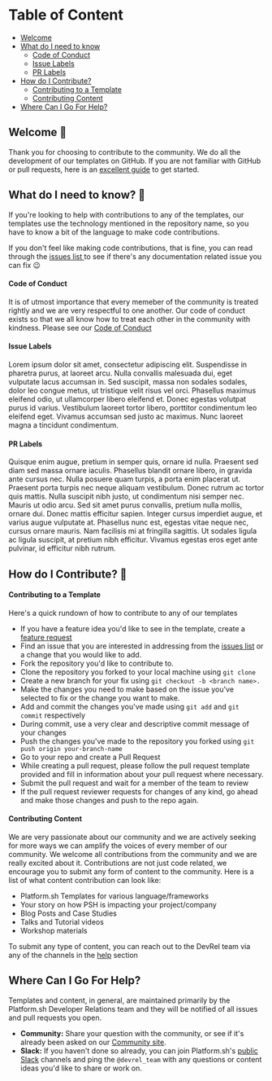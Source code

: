 # Table of Content

- [Welcome](#welcome-)
- [What do I need to know](#what-do-i-need-to-know-)
  - [Code of Conduct](#code-of-conduct)
  - [Issue Labels](#issue-labels)
  - [PR Labels](#pr-labels)
- [How do I Contribute?](#how-do-i-contribute-)
  - [Contributing to a Template](#contributing-to-a-template)
  - [Contributing Content](#contributing-content)
- [Where Can I Go For Help?](#where-can-i-go-for-help)

## Welcome 👋

Thank you for choosing to contribute to the community. We do all the development of our templates on GitHub. If you are not familiar with GitHub or pull requests, here is an [excellent guide](https://guides.github.com/activities/hello-world/) to get started.

## What do I need to know? 🤔

If you're looking to help with contributions to any of the templates, our templates use the technology mentioned in the repository name, so you have to know a bit of the language to make code contributions.

If you don't feel like making code contributions, that is fine, you can read through the [issues list ](/issues) to see if there's any documentation related issue you can fix 😉

#### Code of Conduct

It is of utmost importance that every memeber of the community is treated rightly and we are very respectful to one another. Our code of conduct exists so that we all know how to treat each other in the community with kindness. Please see our [Code of Conduct]()

#### Issue Labels

Lorem ipsum dolor sit amet, consectetur adipiscing elit. Suspendisse in pharetra purus, at laoreet arcu. Nulla convallis malesuada dui, eget vulputate lacus accumsan in. Sed suscipit, massa non sodales sodales, dolor leo congue metus, ut tristique velit risus vel orci. Phasellus maximus eleifend odio, ut ullamcorper libero eleifend et. Donec egestas volutpat purus id varius. Vestibulum laoreet tortor libero, porttitor condimentum leo eleifend eget. Vivamus accumsan sed justo ac maximus. Nunc laoreet magna a tincidunt condimentum.

#### PR Labels

Quisque enim augue, pretium in semper quis, ornare id nulla. Praesent sed diam sed massa ornare iaculis. Phasellus blandit ornare libero, in gravida ante cursus nec. Nulla posuere quam turpis, a porta enim placerat ut. Praesent porta turpis nec neque aliquam vestibulum. Donec rutrum ac tortor quis mattis. Nulla suscipit nibh justo, ut condimentum nisi semper nec. Mauris ut odio arcu. Sed sit amet purus convallis, pretium nulla mollis, ornare dui. Donec mattis efficitur sapien. Integer cursus imperdiet augue, et varius augue vulputate at. Phasellus nunc est, egestas vitae neque nec, cursus ornare mauris. Nam facilisis mi at fringilla sagittis. Ut sodales ligula ac ligula suscipit, at pretium nibh efficitur. Vivamus egestas eros eget ante pulvinar, id efficitur nibh rutrum.

## How do I Contribute? 📝

#### Contributing to a Template

Here's a quick rundown of how to contribute to any of our templates

- If you have a feature idea you'd like to see in the template, create a [feature request](https://github.com/chadwcarlson/metabase/issues/new?assignees=&labels=feature+request&template=feature_request.md&title=)
  <br>
- Find an issue that you are interested in addressing from the [issues list](/issues) or a change that you would like to add.
  <br>
- Fork the repository you'd like to contribute to.
  <br>
- Clone the repository you forked to your local machine using `git clone`
  <br>
- Create a new branch for your fix using `git checkout -b <branch name>.`
  <br>
- Make the changes you need to make based on the issue you've selected to fix or the change you want to make.
  <br>
- Add and commit the changes you've made using `git add` and `git commit` respectively
  <br>
- During commit, use a very clear and descriptive commit message of your changes
  <br>
- Push the changes you've made to the repository you forked using `git push origin your-branch-name`
  <br>
- Go to your repo and create a Pull Request
  <br>
- While creating a pull request, please follow the pull request template provided and fill in information about your pull request where necessary.
  <br>
- Submit the pull request and wait for a member of the team to review
  <br>
- If the pull request reviewer requests for changes of any kind, go ahead and make those changes and push to the repo again.
  <br>

#### Contributing Content

We are very passionate about our community and we are actively seeking for more ways we can amplify the voices of every member of our community. We welcome all contributions from the community and we are really excited about it. Contributions are not just code related, we encourage you to submit any form of content to the community. Here is a list of what content contribution can look like:

- Platform.sh Templates for various language/frameworks
  <br>
- Your story on how PSH is impacting your project/company
  <br>
- Blog Posts and Case Studies
  <br>
- Talks and Tutorial videos
  <br>
- Workshop materials

To submit any type of content, you can reach out to the DevRel team via any of the channels in the [help](#where-can-i-go-for-help) section


## Where Can I Go For Help?

Templates and content, in general, are maintained primarily by the Platform.sh Developer Relations team and they will be notified of all issues and pull requests you open.

- **Community:** Share your question with the community, or see if it's already been asked on our [Community site](https://community.platform.sh).
- **Slack:** If you haven't done so already, you can join Platform.sh's [public Slack](https://chat.platform.sh/) channels and ping the `@devrel_team` with any questions or content ideas you'd like to share or work on.
  # <!-- - **E-mail:** You can also reach the DevRel team directly at `devrel@platform.sh`. -->
